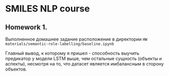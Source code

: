 # SMILES NLP course

## Homework 1.
Выполненное домашнее задание расположение в директории ```HW materials/semantic-role-labelling/baseline.ipynb```

Главный вывод, к которому я пришел - способность выучить предикатор у модели LSTM выше, чем остальные сущность (объекты и аспекты), несмотря на то, что датасет является имбалансным в сторону объектов.